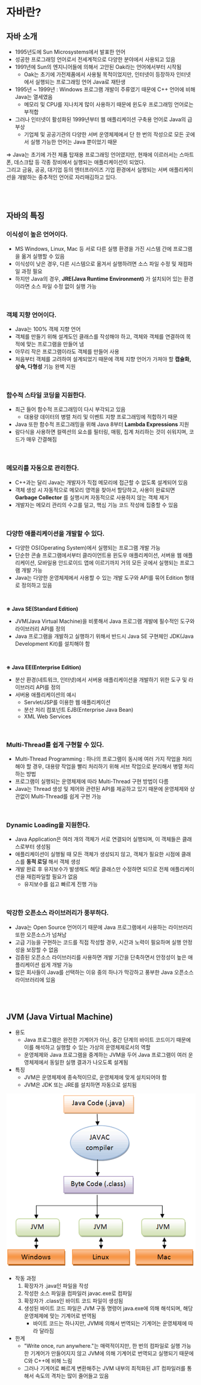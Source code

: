 # 자바란?

## 자바 소개

- 1995년도에 Sun Microsystems에서 발표한 언어
- 성공한 프로그래밍 언어로서 전세계적으로 다양한 분야에서 사용되고 있음
- 1991년에 Sun의 엔지니어들에 의해서 고안된 Oak라는 언어에서부터 시작됨
  - Oak는 초기에 가전제품에서 사용될 목적이었지만, 인터넷이 등장하자 인터넷에서 실행되는 프로그래밍 언어 Java로 재탄생
- 1995년 ~ 1999년 : Windows 프로그램 개발이 주류였기 때문에 C++ 언어에 비해 Java는 열세였음
  - 메모리 및 CPU를 지나치게 많이 사용하기 때문에 윈도우 프로그래밍 언어로는 부적합
- 그러나 인터넷이 활성화된 1999년부터 웹 애플리케이션 구축용 언어로 Java의 급부상
  - 기업체 및 공공기관의 다양한 서버 운영체제에서 단 한 번의 작성으로 모든 곳에서 실행 가능한 언어는 Java 뿐이었기 때문

=> Java는 초기에 가전 제품 탑재용 프로그래밍 언어였지만, 현재에 이르러서는 스마트폰, 데스크탑 등 각종 장비에서 실행되는 애플리케이션이 되었다.  
그리고 금융, 공공, 대기업 등의 엔터프라이즈 기업 환경에서 실행되는 서버 애플리케이션을 개발하는 중추적인 언어로 자리매김하고 있다.

<br>
<br>

## 자바의 특징

### 이식성이 높은 언어이다.

- MS Windows, Linux, Mac 등 서로 다른 실행 환경을 가진 시스템 간에 프로그램을 옮겨 실행할 수 있음
- 이식성이 낮은 경우, 다른 시스템으로 옮겨서 실행하려면 소스 파일 수정 및 재컴파일 과정 필요
- 하지만 Java의 경우, **JRE(Java Runtime Environment)** 가 설치되어 있는 환경이라면 소스 파일 수정 없이 실행 가능

<br>

### 객체 지향 언어이다.

- Java는 100% 객체 지향 언어
- 객체를 만들기 위해 설계도인 클래스를 작성해야 하고, 객체와 객체를 연결하여 목적에 맞는 프로그램을 만들어 냄
- 아무리 작은 프로그램이라도 객체를 만들어 사용
- 처음부터 객체를 고려하여 설계되었기 때문에 객체 지향 언어가 가져야 할 **캡슐화, 상속, 다형성** 기능 완벽 지원

<br>

### 함수적 스타일 코딩을 지원한다.

- 최근 들어 함수적 프로그래밍이 다시 부각되고 있음
  - 대용량 데이터의 병렬 처리 및 이벤트 지향 프로그래밍에 적합하기 때문
- Java 또한 함수적 프로그래밍을 위해 Java 8부터 **Lambda Expressions** 지원
- 람다식을 사용하면 컬렉션의 요소를 필터링, 매핑, 집계 처리하는 것이 쉬워지며, 코드가 매우 간결해짐

<br>

### 메모리를 자동으로 관리한다.

- C++과는 달리 Java는 개발자가 직접 메모리에 접근할 수 없도록 설계되어 있음
- 객체 생성 시 자동적으로 메모리 영역을 찾아서 할당하고, 사용이 완료되면 **Garbage Collector** 를 실행시켜 자동적으로 사용하지 않는 객체 제거
- 개발자는 메모리 관리의 수고를 덜고, 핵심 기능 코드 작성에 집중할 수 있음

<br>

### 다양한 애플리케이션을 개발할 수 있다.

- 다양한 OS(Operating System)에서 실행되는 프로그램 개발 가능
- 단순한 콘솔 프로그램에서부터 클라이언트용 윈도우 애플리케이션, 서버용 웹 애플리케이션, 모바일용 안드로이드 앱에 이르기까지 거의 모든 곳에서 실행되는 프로그램 개발 가능
- Java는 다양한 운영체제에서 사용할 수 있는 개발 도구와 API를 묶어 Edition 형태로 정의하고 있음

<br>

**※ Java SE(Standard Edition)**

- JVM(Java Virtual Machine)을 비롯해서 Java 프로그램 개발에 필수적인 도구와 라이브러리 API를 정의
- Java 프로그램을 개발하고 실행하기 위해서 반드시 Java SE 구현체인 JDK(Java Development Kit)를 설치해야 함

<br>

**※ Java EE(Enterprise Edition)**

- 분산 환경(네트워크, 인터넷)에서 서버용 애플리케이션을 개발하기 위한 도구 및 라이브러리 API를 정의
- 서버용 애플리케이션의 예시
  - Servlet/JSP를 이용한 웹 애플리케이션
  - 분산 처리 컴포넌트 EJB(Enterprise Java Bean)
  - XML Web Services

<br>

### Multi-Thread를 쉽게 구현할 수 있다.

- Multi-Thread Programming : 하나의 프로그램이 동시에 여러 가지 작업을 처리해야 할 경우, 대용량 작업을 빨리 처리하기 위해 서브 작업으로 분리해서 병렬 처리하는 방법
- 프로그램이 실행되는 운영체제에 따라 Multi-Thread 구현 방법이 다름
- Java는 Thread 생성 및 제어와 관련된 API를 제공하고 있기 때문에 운영체제와 상관없이 Multi-Thread를 쉽게 구현 가능

<br>

### Dynamic Loading을 지원한다.

- Java Application은 여러 개의 객체가 서로 연결되어 실행되며, 이 객체들은 클래스로부터 생성됨
- 애플리케이션이 실행될 때 모든 객체가 생성되지 않고, 객체가 필요한 시점에 클래스를 **동적 로딩** 해서 객체 생성
- 개발 완료 후 유지보수가 발생해도 해당 클래스만 수정하면 되므로 전체 애플리케이션을 재컴파일할 필요가 없음
  - 유지보수를 쉽고 빠르게 진행 가능

<br>

### 막강한 오픈소스 라이브러리가 풍부하다.

- Java는 Open Source 언어이기 때문에 Java 프로그램에서 사용하는 라이브러리 또한 오픈소스가 넘쳐남
- 고급 기능을 구현하는 코드를 직접 작성할 경우, 시간과 노력이 필요하며 실행 안정성을 보장할 수 없음
- 검증된 오픈소스 라이브러리를 사용하면 개발 기간을 단축하면서 안정성이 높은 애플리케이션 쉽게 개발 가능
- 많은 회사들이 Java를 선택하는 이유 중의 하나가 막강하고 풍부한 Java 오픈소스 라이브러리에 있음

<br>
<br>

## JVM (Java Virtual Machine)

- 용도
  - Java 프로그램은 완전한 기계어가 아닌, 중간 단계의 바이트 코드이기 때문에 이를 해석하고 실행할 수 있는 가상의 운영체제로서의 역할
  - 운영체제와 Java 프로그램을 중계하는 JVM을 두어 Java 프로그램이 여러 운영체제에서 동일한 실행 결과가 나오도록 설계됨
- 특징
  - JVM은 운영체제에 종속적이므로, 운영체제에 맞게 설치되어야 함
  - JVM은 JDK 또는 JRE를 설치하면 자동으로 설치됨

![JVM 작동 과정](https://github.com/nmin11/TIL/blob/main/JVM/%EC%9D%B4%EA%B2%83%EC%9D%B4%20%EC%9E%90%EB%B0%94%EB%8B%A4/img/JVM%20%EC%9E%91%EB%8F%99%20%EA%B3%BC%EC%A0%95.png)

- 작동 과정
  1. 확장자가 .java인 파일을 작성
  2. 작성한 소스 파일을 컴파일러 javac.exe로 컴파일
  3. 확장자가 .class인 바이트 코드 파일이 생성됨
  4. 생성된 바이트 코드 파일은 JVM 구동 명령어 java.exe에 의해 해석되며, 해당 운영체제에 맞는 기계어로 번역됨
     - 바이트 코드는 하나지만, JVM에 의해서 번역되는 기계어는 운영체제에 따라 달라짐
- 한계
  - "Write once, run anywhere."는 매력적이지만, 한 번의 컴파일로 실행 가능한 기계어가 만들어지지 않고 JVM에 의해 기계어로 번역되고 실행되기 때문에 C와 C++에 비해 느림
  - 그러나 기계어로 빠르게 변환해주는 JVM 내부의 최적화된 JIT 컴파일러를 통해서 속도의 격차는 많이 줄어들고 있음
